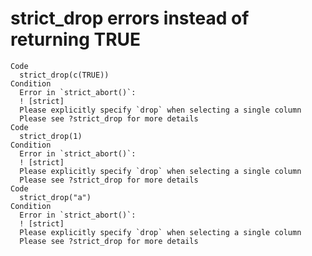 # strict_drop errors instead of returning TRUE

    Code
      strict_drop(c(TRUE))
    Condition
      Error in `strict_abort()`:
      ! [strict]
      Please explicitly specify `drop` when selecting a single column
      Please see ?strict_drop for more details
    Code
      strict_drop(1)
    Condition
      Error in `strict_abort()`:
      ! [strict]
      Please explicitly specify `drop` when selecting a single column
      Please see ?strict_drop for more details
    Code
      strict_drop("a")
    Condition
      Error in `strict_abort()`:
      ! [strict]
      Please explicitly specify `drop` when selecting a single column
      Please see ?strict_drop for more details

